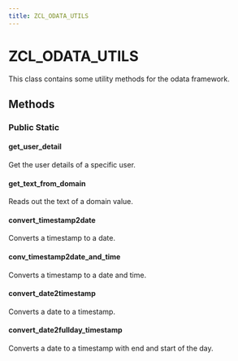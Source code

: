 ```yaml
---
title: ZCL_ODATA_UTILS
---
```


# ZCL_ODATA_UTILS

This class contains some utility methods for the odata framework.

## Methods

### Public Static

#### get_user_detail

Get the user details of a specific user.

#### get_text_from_domain

Reads out the text of a domain value.

#### convert_timestamp2date

Converts a timestamp to a date.

#### conv_timestamp2date_and_time

Converts a timestamp to a date and time.

#### convert_date2timestamp

Converts a date to a timestamp.

#### convert_date2fullday_timestamp

Converts a date to a timestamp with end and start of the day.